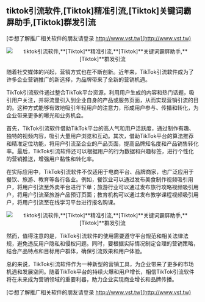 ## **tiktok引流软件,**[Tiktok]**精准引流,**[Tiktok]**关键词霸屏助手,**[Tiktok]**群发引流**

[😍想了解推广相关软件的朋友请登录 http://www.vst.tw](http://www.vst.tw)

 <center><img src="https://vst.tw/MP4/tuiguang/png/4.png" alt="tiktok引流软件,**[Tiktok]**精准引流,**[Tiktok]**关键词霸屏助手,**[Tiktok]**群发引流"></center>

随着社交媒体的兴起，营销方式也在不断创新。近年来，TikTok引流软件成为了许多企业营销推广的新选择，为品牌带来了全新的营销机遇。

TikTok引流软件通过整合TikTok平台资源，利用用户生成的内容和热门话题，吸引用户关注，并将流量引入到企业自身的产品或服务页面，从而实现营销引流的目的。这种方式能够有效地吸引年轻用户的注意力，形成用户参与、传播和转化，为企业带来更多的曝光和业务机会。

首先，TikTok引流软件借助TikTok平台的高人气和用户活跃度，通过制作有趣、独特的视频内容，吸引大量用户浏览和互动。其次，借助TikTok平台的算法推荐和精准定位功能，将用户引流至企业的产品页面，提高品牌知名度和产品销售转化率。最后，TikTok引流软件还可以根据用户的行为数据和兴趣标签，进行个性化的营销推送，增强用户黏性和转化率。

在实际应用中，TikTok引流软件不仅适用于电商平台、品牌商家，也广泛应用于餐饮、旅游、教育等各行各业。例如，餐饮业可以通过发布美食制作视频吸引用户，将用户引流至外卖平台进行下单；旅游行业可以通过发布旅行攻略视频吸引用户，将用户引流至旅游产品预订页面；教育机构可以通过发布教学课程视频吸引用户，将用户引流至在线学习平台进行报名购课。

 <center><img src="https://vst.tw/MP4/tuiguang/png/5.png" alt="tiktok引流软件,**[Tiktok]**精准引流,**[Tiktok]**关键词霸屏助手,**[Tiktok]**群发引流"></center>

然而，值得注意的是，TikTok引流软件的使用需要遵守平台规范和相关法律法规，避免违反用户隐私和侵权问题。同时，要根据实际情况制定合理的营销策略，结合产品特点和目标用户群体，确保引流效果和用户体验。

总的来说，TikTok引流软件作为一种新型的营销工具，为企业带来了更多的市场机遇和发展空间。随着TikTok平台的持续火爆和用户增长，相信TikTok引流软件将在未来成为营销领域的重要利器，助力企业实现商业增长和品牌传播。

[😍想了解推广相关软件的朋友请登录 http://www.vst.tw](http://www.vst.tw)



